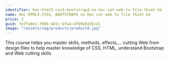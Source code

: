 ```yaml
---
identifier: hoc-html5-css3-bootstrap4-va-hoc-cat-web-tu-file-thiet-ke
name: Hoc HTML5-CSS3, BOOTSTRAP4 va Hoc cat web tu file thiet ke
price: 2
guid: 7e7fa8e1-796b-4d1c-bfa4-d769e8335c2c
image: "/assets/img/products/product8.jpg"
---
```


This course helps you master skills, methods, effects,... cutting Web from design files to help master knowledge of CSS, HTML, understand Bootstrap and Web cutting skills